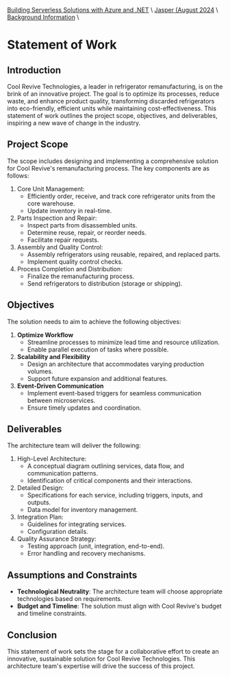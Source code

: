 [Building Serverless Solutions with Azure and .NET](https://github.com/TaleLearnCode/BuildingServerlessSolutions) \ [Jasper (August 2024](..\README.md) \ [Background Information](README.md) \

# Statement of Work

## Introduction

Cool Revive Technologies, a leader in refrigerator remanufacturing, is on the brink of an innovative project. The goal is to optimize its processes, reduce waste, and enhance product quality, transforming discarded refrigerators into eco-friendly, efficient units while maintaining cost-effectiveness. This statement of work outlines the project scope, objectives, and deliverables, inspiring a new wave of change in the industry.

## Project Scope

The scope includes designing and implementing a comprehensive solution for Cool Revive's remanufacturing process. The key components are as follows:

1. Core Unit Management:
   - Efficiently order, receive, and track core refrigerator units from the core warehouse.
   - Update inventory in real-time.
2. Parts Inspection and Repair:
   - Inspect parts from disassembled units.
   - Determine reuse, repair, or reorder needs.
   - Facilitate repair requests.
3. Assembly and Quality Control:
   - Assembly refrigerators using reusable, repaired, and replaced parts.
   - Implement quality control checks.
4. Process Completion and Distribution:
   - Finalize the remanufacturing process.
   - Send refrigerators to distribution (storage or shipping).

## Objectives

The solution needs to aim to achieve the following objectives:

1. **Optimize Workflow**
   - Streamline processes to minimize lead time and resource utilization.
   - Enable parallel execution of tasks where possible.
2. **Scalability and Flexibility**
   - Design an architecture that accommodates varying production volumes.
   - Support future expansion and additional features.
3. **Event-Driven Communication**
   - Implement event-based triggers for seamless communication between microservices.
   - Ensure timely updates and coordination.

## Deliverables

The architecture team will deliver the following:

1. High-Level Architecture:
   - A conceptual diagram outlining services, data flow, and communication patterns.
   - Identification of critical components and their interactions.
2. Detailed Design:
   - Specifications for each service, including triggers, inputs, and outputs.
   - Data model for inventory management.
3. Integration Plan:
   - Guidelines for integrating services.
   - Configuration details.
4. Quality Assurance Strategy:
   - Testing approach (unit, integration, end-to-end).
   - Error handling and recovery mechanisms.

## Assumptions and Constraints

- **Technological Neutrality**: The architecture team will choose appropriate technologies based on requirements.
- **Budget and Timeline**: The solution must align with Cool Revive's budget and timeline constraints.

## Conclusion

This statement of work sets the stage for a collaborative effort to create an innovative, sustainable solution for Cool Revive Technologies. This architecture team's expertise will drive the success of this project.
